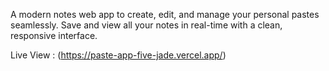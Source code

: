 A modern notes web app to create, edit, and manage your personal pastes seamlessly. Save and view all your notes in real-time with a clean, responsive interface.

Live View : (https://paste-app-five-jade.vercel.app/)
